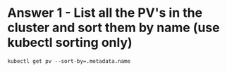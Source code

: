 # Answer 1 - List all the PV's in the cluster and sort them by name (use kubectl sorting only)

```shell
kubectl get pv --sort-by=.metadata.name
```
